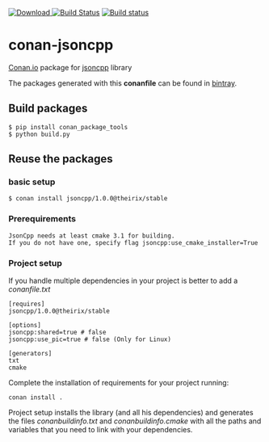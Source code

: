 [ ![Download](https://api.bintray.com/packages/theirix/conan-repo/jsoncpp%3Atheirix/images/download.svg) ](https://bintray.com/theirix/conan-repo/jsoncpp%3Atheirix/_latestVersion)
[![Build Status](https://travis-ci.org/theirix/conan-jsoncpp.svg)](https://travis-ci.org/theirix/conan-jsoncpp)
[![Build status](https://ci.appveyor.com/api/projects/status/2tpjv6nibq4o0ogk?svg=true)](https://ci.appveyor.com/project/theirix/conan-jsoncpp)

# conan-jsoncpp

[Conan.io](https://conan.io) package for [jsoncpp](https://github.com/open-source-parsers/jsoncpp) library

The packages generated with this **conanfile** can be found in [bintray](https://bintray.com/theirix/conan-repo/jsoncpp%3Atheirix).

## Build packages

    $ pip install conan_package_tools
    $ python build.py

## Reuse the packages

### basic setup

    $ conan install jsoncpp/1.0.0@theirix/stable

### Prerequirements

    JsonCpp needs at least cmake 3.1 for building.
    If you do not have one, specify flag jsoncpp:use_cmake_installer=True

### Project setup

If you handle multiple dependencies in your project is better to add a *conanfile.txt*

    [requires]
    jsoncpp/1.0.0@theirix/stable

    [options]
    jsoncpp:shared=true # false
    jsoncpp:use_pic=true # false (Only for Linux)

    [generators]
    txt
    cmake

Complete the installation of requirements for your project running:

    conan install .

Project setup installs the library (and all his dependencies) and generates the files *conanbuildinfo.txt* and *conanbuildinfo.cmake* with all the paths and variables that you need to link with your dependencies.
